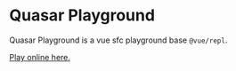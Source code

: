 # Quasar Playground

Quasar Playground is a vue sfc playground base `@vue/repl`.

[Play online here.](https://pdanpdan.github.io/quasar-play/)
